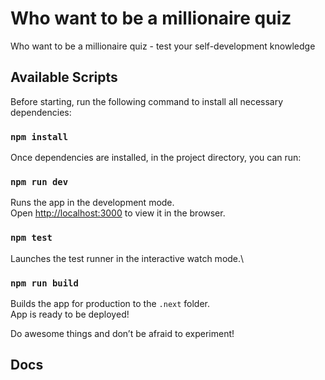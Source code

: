 # Who want to be a millionaire quiz

Who want to be a millionaire quiz - test your self-development knowledge

## Available Scripts

Before starting, run the following command to install all necessary dependencies:

### `npm install`

Once dependencies are installed, in the project directory, you can run:

### `npm run dev`

Runs the app in the development mode.\
Open [http://localhost:3000](http://localhost:3000) to view it in the browser.

### `npm test`

Launches the test runner in the interactive watch mode.\

### `npm run build`

Builds the app for production to the `.next` folder.\
App is ready to be deployed!

Do awesome things and don’t be afraid to experiment!

## Docs

